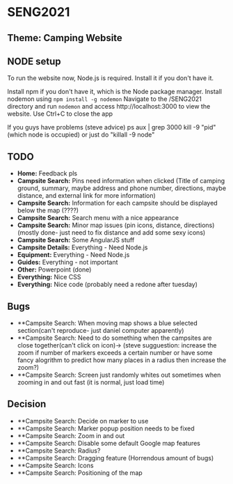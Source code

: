 # SENG2021
## Theme: Camping Website

## NODE setup
To run the website now, Node.js is required. Install it if you don't have it.

Install npm if you don't have it, which is the Node package manager.
Install nodemon using `npm install -g nodemon`
Navigate to the /SENG2021 directory and run `nodemon` and access http://localhost:3000 to view the website.
Use Ctrl+C to close the app

If you guys have problems (steve advice)
ps aux | grep 3000
kill -9 "pid" (which node is occupied) or just do "killall -9 node"

## TODO
* **Home:** Feedback pls
* **Campsite Search:** Pins need information when clicked (Title of camping ground, summary, maybe address and phone number, directions, maybe distance, and external link for more information)
* **Campsite Search:** Information for each campsite should be displayed below the map (????)
* **Campsite Search:** Search menu with a nice appearance
* **Campsite Search:** Minor map issues (pin icons, distance, directions) (mostly done- just need to fix distance and add some sexy icons)
* **Campsite Search:** Some AngularJS stuff
* **Campsite Details:** Everything - Need Node.js
* **Equipment:** Everything - Need Node.js
* **Guides:** Everything - not important
* **Other:** Powerpoint (done)
* **Everything:** Nice CSS
* **Everything:** Nice code (probably need a redone after tuesday)



## Bugs
* **Campsite Search: When moving map shows a blue selected section(can't reproduce- just daniel computer apparently)
* **Campsite Search: Need to do something when the campsites are close together(can't click on icon)-> (steve sugguestion: increase the zoom if number of markers exceeds a certain number or have some fancy alogrithm to predict how many places in a radius then increase the zoom?)
* **Campsite Search: Screen just randomly whites out sometimes when zooming in and out fast (it is normal, just load time)





## Decision
* **Campsite Search: Decide on marker to use
* **Campsite Search: Marker popup position needs to be fixed
* **Campsite Search: Zoom in and out
* **Campsite Search: Disable some default Google map features
* **Campsite Search: Radius?
* **Campsite Search: Dragging feature (Horrendous amount of bugs)
* **Campsite Search: Icons
* **Campsite Search: Positioning of the map








